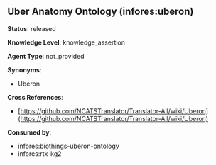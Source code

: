 [//]: # (DO NOT MANUALLY EDIT THIS FILE. IT IS GENERATED FROM A TEMPLATE.)

## Uber Anatomy Ontology (infores:uberon)

**Status**: released
  
**Knowledge Level**: knowledge_assertion
  
**Agent Type**: not_provided

**Synonyms**:

- Uberon

**Cross References**:

- [https://github.com/NCATSTranslator/Translator-All/wiki/Uberon](https://github.com/NCATSTranslator/Translator-All/wiki/Uberon)


**Consumed by**:

- infores:biothings-uberon-ontology
- infores:rtx-kg2